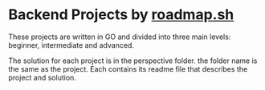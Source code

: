 # Backend Projects by [roadmap.sh](https://www.roadmap.sh)

These projects are written in GO and divided into three main levels: beginner, intermediate and advanced.

The solution for each project is in the perspective folder. the folder name is the same as the project. Each contains its readme file that describes the project and solution.
